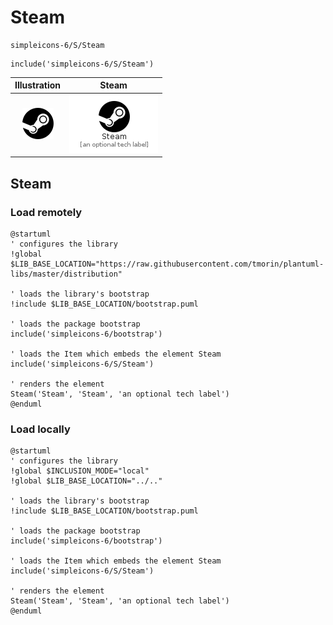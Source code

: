# Steam


```text
simpleicons-6/S/Steam
```

```text
include('simpleicons-6/S/Steam')
```



| Illustration | Steam |
| :---: | :---: |
| ![illustration for Illustration](../../simpleicons-6/S/Steam.png) | ![illustration for Steam](../../simpleicons-6/S/Steam.Local.png) |




## Steam

### Load remotely
```plantuml
@startuml
' configures the library
!global $LIB_BASE_LOCATION="https://raw.githubusercontent.com/tmorin/plantuml-libs/master/distribution"

' loads the library's bootstrap
!include $LIB_BASE_LOCATION/bootstrap.puml

' loads the package bootstrap
include('simpleicons-6/bootstrap')

' loads the Item which embeds the element Steam
include('simpleicons-6/S/Steam')

' renders the element
Steam('Steam', 'Steam', 'an optional tech label')
@enduml
```

### Load locally
```plantuml
@startuml
' configures the library
!global $INCLUSION_MODE="local"
!global $LIB_BASE_LOCATION="../.."

' loads the library's bootstrap
!include $LIB_BASE_LOCATION/bootstrap.puml

' loads the package bootstrap
include('simpleicons-6/bootstrap')

' loads the Item which embeds the element Steam
include('simpleicons-6/S/Steam')

' renders the element
Steam('Steam', 'Steam', 'an optional tech label')
@enduml
```

